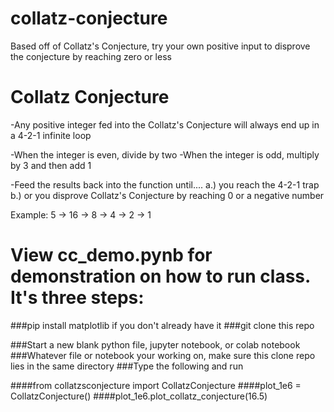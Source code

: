 # collatz-conjecture
Based off of Collatz's Conjecture, try your own positive input to disprove the conjecture by reaching zero or less 


# Collatz Conjecture

-Any positive integer fed into the Collatz's Conjecture will always end up in a 4-2-1 infinite loop

-When the integer is even, divide by two
-When the integer is odd, multiply by 3 and then add 1

-Feed the results back into the function until....
a.) you reach the 4-2-1 trap
b.) or you disprove Collatz's Conjecture by reaching 0 or a negative number



Example:     5 -> 16 -> 8 -> 4 -> 2 -> 1




# View cc_demo.pynb for demonstration on how to run class. It's three steps:

###pip install matplotlib if you don't already have it
###git clone this repo

###Start a new blank python file, jupyter notebook, or colab notebook 
###Whatever file or notebook your working on, make sure this clone repo lies in the same directory
###Type the following and run

####from collatzsconjecture import CollatzConjecture
####plot_1e6 = CollatzConjecture()
####plot_1e6.plot_collatz_conjecture(16.5)
